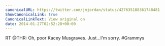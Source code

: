 ```yaml
---
canonicalURL: https://twitter.com/jmjordan/status/427635188361748481
ShowCanonicalLink: true
CanonicalLinkText: View original on
date: 2014-01-27T02:52:28+00:00
---
```

RT @THR: Oh, poor Kacey Musgraves. Just...I'm sorry. #Grammys